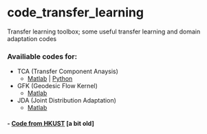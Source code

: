 # code_transfer_learning

Transfer learning toolbox; some useful transfer learning and domain adaptation codes

### Availiable codes for:

- TCA (Transfer Component Anaysis)
	- [Matlab](https://github.com/jindongwang/transferlearning/blob/master/code/MyTCA.m) | [Python](https://github.com/jindongwang/transferlearning/tree/master/code/TCA_python)
- GFK (Geodesic Flow Kernel)
	- [Matlab](https://github.com/jindongwang/transferlearning/blob/master/code/MyGFK.m)
- JDA (Joint Distribution Adaptation)
	- [Matlab](https://github.com/jindongwang/transferlearning/blob/master/code/MyJDA.m)

#### - [Code from HKUST](http://www.cse.ust.hk/TL/) [a bit old]